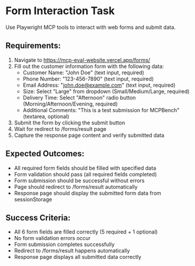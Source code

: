 # Form Interaction Task

Use Playwright MCP tools to interact with web forms and submit data.

## Requirements:

1. Navigate to https://mcp-eval-website.vercel.app/forms/
2. Fill out the customer information form with the following data:
   - Customer Name: "John Doe" (text input, required)
   - Phone Number: "123-456-7890" (text input, required)
   - Email Address: "john.doe@example.com" (text input, required)
   - Size: Select "Large" from dropdown (Small/Medium/Large, required)
   - Delivery Time: Select "Afternoon" radio button (Morning/Afternoon/Evening, required)
   - Additional Comments: "This is a test submission for MCPBench" (textarea, optional)
3. Submit the form by clicking the submit button
4. Wait for redirect to /forms/result page
5. Capture the response page content and verify submitted data

## Expected Outcomes:

- All required form fields should be filled with specified data
- Form validation should pass (all required fields completed)
- Form submission should be successful without errors
- Page should redirect to /forms/result automatically
- Response page should display the submitted form data from sessionStorage

## Success Criteria:

- All 6 form fields are filled correctly (5 required + 1 optional)
- No form validation errors occur
- Form submission completes successfully
- Redirect to /forms/result happens automatically
- Response page displays all submitted data correctly
